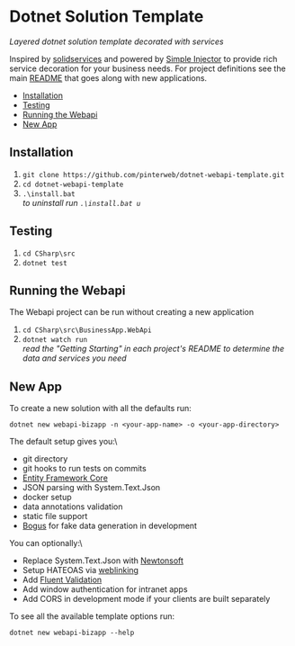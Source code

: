 # Dotnet Solution Template
_Layered dotnet solution template decorated with services_

Inspired by [solidservices](https://github.com/dotnetjunkie/solidservices) and
powered by [Simple Injector](https://github.com/simpleinjector/SimpleInjector) to provide rich
service decoration for your business needs. For project definitions see the main
[README](/CSharp) that goes along with new applications.

- [Installation](#installation)
- [Testing](#testing)
- [Running the Webapi](#running-the-webapi)
- [New App](#new-app)

## Installation

1. `git clone https://github.com/pinterweb/dotnet-webapi-template.git`
2. `cd dotnet-webapi-template`
3. `.\install.bat`\
   _to uninstall run `.\install.bat u`_

## Testing

1. `cd CSharp\src`
2. `dotnet test`

## Running the Webapi

The Webapi project can be run without creating a new application

1. `cd CSharp\src\BusinessApp.WebApi`
2. `dotnet watch run`\
   _read the "Getting Starting" in each project's README to determine the data_
   _and services you need_

## New App

To create a new solution with all the defaults run:

```
dotnet new webapi-bizapp -n <your-app-name> -o <your-app-directory>
```

The default setup gives you:\
- git directory
- git hooks to run tests on commits
- [Entity Framework Core](https://github.com/dotnet/efcore)
- JSON parsing with System.Text.Json
- docker setup
- data annotations validation
- static file support
- [Bogus](https://github.com/bchavez/Bogus) for fake data generation in development

You can optionally:\
- Replace System.Text.Json with [Newtonsoft](https://github.com/JamesNK/Newtonsoft.Json)
- Setup HATEOAS via [weblinking](https://tools.ietf.org/html/rfc8288)
- Add [Fluent Validation](https://github.com/FluentValidation/FluentValidation)
- Add window authentication for intranet apps
- Add CORS in development mode if your clients are built separately

To see all the available template options run:

```
dotnet new webapi-bizapp --help
```
